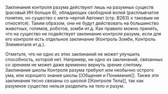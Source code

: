 Заклинания контроля разума действуют лишь на разумных существ (расовый ИН больше 6), обладающих свободной волей (расплывчатое понятие, но существо с мета-чертой Автомат (стр. B263) к таковым не относятся). Таким образом, они не будут действовать на большинство животных, големов, роботов, зомби ит.д. 
Как правило можно принять, что на
существо не подействует заклинание контроля разума, если для его контроля есть отдельное заклинание (Контроль Зомби, Контроль Элементаля ит.д.).

Отметьте, что ни одно из этих заклинаний не может улучшить способность, которой нет. Например, ни одно из заклинаний, связанных со зрением не может даже временно вернуть зрение слепому. 
Заклинания школы Контроля разума требуют или необычно острого ума, или хорошего знания школы [[Общения и Понимания]]. Также эти заклинания тесно связаны со школой [[Контроля Тела]], так как разумное существо нельзя разделить на тело и разум.